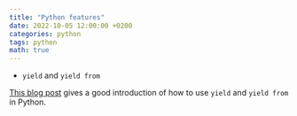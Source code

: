```yaml
---
title: "Python features"
date: 2022-10-05 12:00:00 +0200
categories: python
tags: python
math: true
---
```


- `yield` and `yield from`

[This blog post](http://simeonvisser.com/posts/python-3-using-yield-from-in-generators-part-1.html) gives a good introduction of how to use `yield` and `yield from` in Python.







